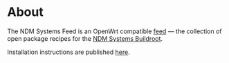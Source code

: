 # About

The NDM Systems Feed is an OpenWrt compatible [feed](http://wiki.openwrt.org/doc/devel/feeds) — the collection of open package recipes for the [NDM Systems Buildroot](https://github.com/ndmsystems/packages/wiki/NDM-Systems-Buildroot).

Installation instructions are published [here](https://github.com/ndmsystems/packages/wiki).
